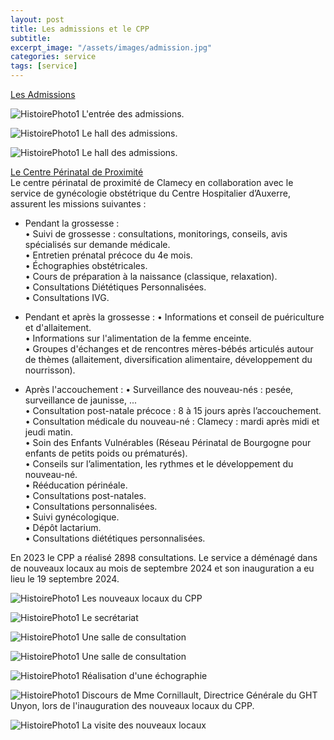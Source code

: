 ```yaml
---
layout: post
title: Les admissions et le CPP
subtitle:
excerpt_image: "/assets/images/admission.jpg"
categories: service
tags: [service]
---
```


<u>Les Admissions</u>  


![HistoirePhoto1](https://ch-clamecy.github.io/JEP2025/assets/images/Clamecy-.jpg)  L'entrée des admissions.


![HistoirePhoto1](https://ch-clamecy.github.io/JEP2025/assets/images/admission1.jpg)  Le hall des admissions.


![HistoirePhoto1](https://ch-clamecy.github.io/JEP2025/assets/images/admission2.jpg)  Le hall des admissions.

<u>Le Centre Périnatal de Proximité</u>  
Le centre périnatal de proximité de Clamecy en collaboration avec le service de gynécologie obstétrique du Centre Hospitalier d’Auxerre, assurent les missions suivantes :
  - Pendant la grossesse :  
    • Suivi de grossesse : consultations, monitorings, conseils, avis spécialisés sur demande médicale.  
    • Entretien prénatal précoce du 4e mois.  
    • Échographies obstétricales.  
    • Cours de préparation à la naissance (classique, relaxation).  
    • Consultations Diététiques Personnalisées.  
    • Consultations IVG.  
    
    
  - Pendant et après la grossesse :
    • Informations et conseil de puériculture et d'allaitement.  
    • Informations sur l'alimentation de la femme enceinte.  
    • Groupes d'échanges et de rencontres mères-bébés articulés autour de thèmes (allaitement, diversification alimentaire, développement du nourrisson).  

  - Après l'accouchement :
    • Surveillance des nouveau-nés : pesée, surveillance de jaunisse, ...  
    • Consultation post-natale précoce : 8 à 15 jours après l’accouchement.  
    • Consultation médicale du nouveau-né : Clamecy : mardi après midi et jeudi matin.  
    • Soin des Enfants Vulnérables (Réseau Périnatal de Bourgogne pour enfants de petits poids ou prématurés).  
    • Conseils sur l’alimentation, les rythmes et le développement du nouveau-né.  
    • Rééducation périnéale.  
    • Consultations post-natales.  
    • Consultations personnalisées.  
    • Suivi gynécologique.  
    • Dépôt lactarium.  
    • Consultations diététiques personnalisées.  
    
En 2023 le CPP a réalisé 2898 consultations. 
Le service a déménagé dans de nouveaux locaux au mois de septembre 2024 et son inauguration a eu lieu le 19 septembre 2024.

![HistoirePhoto1](https://ch-clamecy.github.io/JEP2025/assets/images/cpp1.jpg)  Les nouveaux locaux du CPP


![HistoirePhoto1](https://ch-clamecy.github.io/JEP2025/assets/images/Clamecy-07757.jpg)  Le secrétariat


![HistoirePhoto1](https://ch-clamecy.github.io/JEP2025/assets/images/cpp2.jpg)  Une salle de consultation


![HistoirePhoto1](https://ch-clamecy.github.io/JEP2025/assets/images/cpp3.jpg)  Une salle de consultation


![HistoirePhoto1](https://ch-clamecy.github.io/JEP2025/assets/images/Clamecy-07732.jpg)  Réalisation d'une échographie


![HistoirePhoto1](https://ch-clamecy.github.io/JEP2025/assets/images/2025cpp.jpg)  Discours de Mme Cornillault, Directrice Générale du GHT Unyon, lors de l'inauguration des nouveaux locaux du CPP.


![HistoirePhoto1](https://ch-clamecy.github.io/JEP2025/assets/images/cpp5.jpg)  La visite des nouveaux locaux
